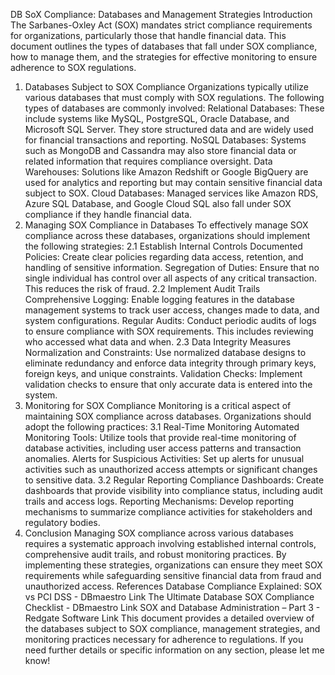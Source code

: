 
DB SoX Compliance: Databases and Management Strategies
Introduction
The Sarbanes-Oxley Act (SOX) mandates strict compliance requirements for organizations, particularly those that handle financial data. This document outlines the types of databases that fall under SOX compliance, how to manage them, and the strategies for effective monitoring to ensure adherence to SOX regulations.
1. Databases Subject to SOX Compliance
Organizations typically utilize various databases that must comply with SOX regulations. The following types of databases are commonly involved:
Relational Databases: These include systems like MySQL, PostgreSQL, Oracle Database, and Microsoft SQL Server. They store structured data and are widely used for financial transactions and reporting.
NoSQL Databases: Systems such as MongoDB and Cassandra may also store financial data or related information that requires compliance oversight.
Data Warehouses: Solutions like Amazon Redshift or Google BigQuery are used for analytics and reporting but may contain sensitive financial data subject to SOX.
Cloud Databases: Managed services like Amazon RDS, Azure SQL Database, and Google Cloud SQL also fall under SOX compliance if they handle financial data.
2. Managing SOX Compliance in Databases
To effectively manage SOX compliance across these databases, organizations should implement the following strategies:
2.1 Establish Internal Controls
Documented Policies: Create clear policies regarding data access, retention, and handling of sensitive information.
Segregation of Duties: Ensure that no single individual has control over all aspects of any critical transaction. This reduces the risk of fraud.
2.2 Implement Audit Trails
Comprehensive Logging: Enable logging features in the database management systems to track user access, changes made to data, and system configurations.
Regular Audits: Conduct periodic audits of logs to ensure compliance with SOX requirements. This includes reviewing who accessed what data and when.
2.3 Data Integrity Measures
Normalization and Constraints: Use normalized database designs to eliminate redundancy and enforce data integrity through primary keys, foreign keys, and unique constraints.
Validation Checks: Implement validation checks to ensure that only accurate data is entered into the system.
3. Monitoring for SOX Compliance
Monitoring is a critical aspect of maintaining SOX compliance across databases. Organizations should adopt the following practices:
3.1 Real-Time Monitoring
Automated Monitoring Tools: Utilize tools that provide real-time monitoring of database activities, including user access patterns and transaction anomalies.
Alerts for Suspicious Activities: Set up alerts for unusual activities such as unauthorized access attempts or significant changes to sensitive data.
3.2 Regular Reporting
Compliance Dashboards: Create dashboards that provide visibility into compliance status, including audit trails and access logs.
Reporting Mechanisms: Develop reporting mechanisms to summarize compliance activities for stakeholders and regulatory bodies.
4. Conclusion
Managing SOX compliance across various databases requires a systematic approach involving established internal controls, comprehensive audit trails, and robust monitoring practices. By implementing these strategies, organizations can ensure they meet SOX requirements while safeguarding sensitive financial data from fraud and unauthorized access.
References
Database Compliance Explained: SOX vs PCI DSS - DBmaestro Link
The Ultimate Database SOX Compliance Checklist - DBmaestro Link
SOX and Database Administration – Part 3 - Redgate Software Link
This document provides a detailed overview of the databases subject to SOX compliance, management strategies, and monitoring practices necessary for adherence to regulations. If you need further details or specific information on any section, please let me know!
